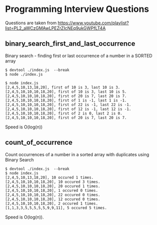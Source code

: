 # Programming Interview Questions

Questions are taken from https://www.youtube.com/playlist?list=PL2_aWCzGMAwLPEZrZIcNEq9ukGWPfLT4A



## binary_search_first_and_last_occurrence
Binary search - finding first or last occurrence of a number in a SORTED array
```
$ devtool ./index.js  --break
$ node ./index.js

$ node index.js
[2,4,5,10,13,18,20], first of 10 is 3, last 10 is 3.
[2,4,5,10,10,10,18,20], first of 10 is 3, last 10 is 5.
[2,4,5,10,10,10,18,20], first of 20 is 7, last 20 is 7.
[2,4,5,10,10,10,18,20], first of 1 is -1, last 1 is -1.
[2,4,5,10,10,10,18,20], first of 22 is -1, last 22 is -1.
[2,4,5,10,10,10,18,20], first of 12 is -1, last 12 is -1.
[2,4,5,10,10,10,18,20], first of 2 is 0, last 2 is 0.
[2,4,5,10,10,10,18,20], first of 20 is 7, last 20 is 7.
```
Speed is O(log(n))

## count_of_occurrence
Count occurrences of a number in a sorted array with duplicates using Binary Search
```
$ devtool ./index.js  --break
$ node index.js
[2,4,5,10,13,18,20], 10 occured 1 times.
[2,4,5,10,10,10,18,20], 10 occured 3 times.
[2,4,5,10,10,10,18,20], 20 occured 1 times.
[2,4,5,10,10,10,18,20], 1 occured 0 times.
[2,4,5,10,10,10,18,20], 22 occured 0 times.
[2,4,5,10,10,10,18,20], 12 occured 0 times.
[2,4,5,10,10,10,18,20], 2 occured 1 times.
[1,1,3,3,5,5,5,5,5,9,9,11], 5 occured 5 times.
```
Speed is O(log(n)).